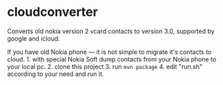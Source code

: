 # cloudconverter
Converts old nokia version 2 vcard contacts to version 3.0, supported by google and icloud.

If you have old Nokia phone — it is not simple to migrate it's contacts to cloud.
    1. with special Nokia Soft dump contacts from your Nokia phone to your local pc.
    2. clone this project
    3. run `mvn package`
    4. edit "run.sh" according to your need and run it.
